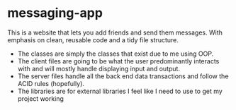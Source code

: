# messaging-app

This is a website that lets you add friends and send them messages. With emphasis on clean, reusable code and a tidy file structure.

* The classes are simply the classes that exist due to me using OOP.
* The client files are going to be what the user predominantly interacts with and will mostly handle displaying input and output.
* The server files handle all the back end data transactions and follow the ACID rules (hopefully).
* The libraries are for external libraries I feel like I need to use to get my project working